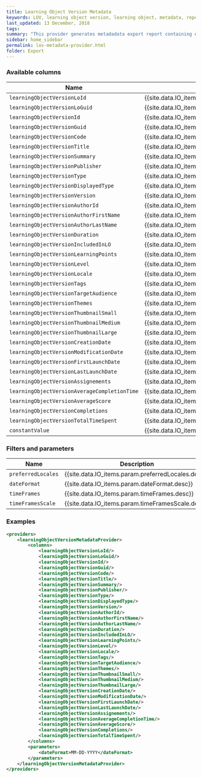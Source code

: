 ```yaml
---
title: Learning Object Version Metadata
keywords: LOV, learning object version, learning object, metadata, report, export
last_updated: 13 December, 2018
tags: 
summary: "This provider generates metadadata export report containing one line per Learning Object's localization, having the latest version of that LO for each language available on the platform"
sidebar: home_sidebar
permalink: lov-metadata-provider.html
folder: Export
---
```



### Available columns

Name | Description
---|---
`learningObjectVersionLoId` | {{site.data.IO_items.col.learningObjectVersionLoId.desc}}
`learningObjectVersionLoGuid` | {{site.data.IO_items.col.learningObjectVersionLoGuid.desc}}
`learningObjectVersionId` | {{site.data.IO_items.col.learningObjectVersionId.desc}}
`learningObjectVersionGuid` | {{site.data.IO_items.col.learningObjectVersionGuid.desc}}
`learningObjectVersionCode` | {{site.data.IO_items.col.learningObjectVersionCode.desc}}
`learningObjectVersionTitle` | {{site.data.IO_items.col.learningObjectVersionTitle.desc}}
`learningObjectVersionSummary` | {{site.data.IO_items.col.learningObjectVersionSummary.desc}}
`learningObjectVersionPublisher` | {{site.data.IO_items.col.learningObjectVersionPublisher.desc}}
`learningObjectVersionType` | {{site.data.IO_items.col.learningObjectVersionType.desc}}
`learningObjectVersionDisplayedType` | {{site.data.IO_items.col.learningObjectVersionDisplayedType.desc}}
`learningObjectVersionVersion` | {{site.data.IO_items.col.learningObjectVersionVersion.desc}}
`learningObjectVersionAuthorId` | {{site.data.IO_items.col.learningObjectVersionAuthorId.desc}}
`learningObjectVersionAuthorFirstName` | {{site.data.IO_items.col.learningObjectVersionAuthorFirstName.desc}}
`learningObjectVersionAuthorLastName` | {{site.data.IO_items.col.learningObjectVersionAuthorLastName.desc}}
`learningObjectVersionDuration` | {{site.data.IO_items.col.learningObjectVersionDuration.desc}}
`learningObjectVersionIncludedInLO` | {{site.data.IO_items.col.learningObjectVersionIncludedInLO.desc}}
`learningObjectVersionLearningPoints` | {{site.data.IO_items.col.learningObjectVersionLearningPoints.desc}}
`learningObjectVersionLevel` | {{site.data.IO_items.col.learningObjectVersionLevel.desc}}
`learningObjectVersionLocale` | {{site.data.IO_items.col.learningObjectVersionLocale.desc}}
`learningObjectVersionTags` | {{site.data.IO_items.col.learningObjectVersionTags.desc}}
`learningObjectVersionTargetAudience` | {{site.data.IO_items.col.learningObjectVersionTargetAudience.desc}}
`learningObjectVersionThemes` | {{site.data.IO_items.col.learningObjectVersionThemes.desc}}
`learningObjectVersionThumbnailSmall` | {{site.data.IO_items.col.learningObjectVersionThumbnailSmall.desc}}
`learningObjectVersionThumbnailMedium` | {{site.data.IO_items.col.learningObjectVersionThumbnailMedium.desc}}
`learningObjectVersionThumbnailLarge` | {{site.data.IO_items.col.learningObjectVersionThumbnailLarge.desc}}
`learningObjectVersionCreationDate` | {{site.data.IO_items.col.learningObjectVersionCreationDate.desc}}
`learningObjectVersionModificationDate` | {{site.data.IO_items.col.learningObjectVersionModificationDate.desc}}
`learningObjectVersionFirstLaunchDate` | {{site.data.IO_items.col.learningObjectVersionFirstLaunchDate.desc}}
`learningObjectVersionLastLaunchDate` | {{site.data.IO_items.col.learningObjectVersionLastLaunchDate.desc}}
`learningObjectVersionAssignements` | {{site.data.IO_items.col.learningObjectVersionAssignements.desc}}
`learningObjectVersionAverageCompletionTime` | {{site.data.IO_items.col.learningObjectVersionAverageCompletionTime.desc}}
`learningObjectVersionAverageScore` | {{site.data.IO_items.col.learningObjectVersionAverageScore.desc}}
`learningObjectVersionCompletions` | {{site.data.IO_items.col.learningObjectVersionCompletions.desc}}
`learningObjectVersionTotalTimeSpent` | {{site.data.IO_items.col.learningObjectVersionTotalTimeSpent.desc}}
`constantValue` | {{site.data.IO_items.col.constantValue.desc}}

### Filters and parameters

Name | Description
---|---
`preferredLocales` | {{site.data.IO_items.param.preferredLocales.desc}}
`dateFormat` | {{site.data.IO_items.param.dateFormat.desc}}
`timeFrames` | {{site.data.IO_items.param.timeFrames.desc}}
`timeFramesScale` | {{site.data.IO_items.param.timeFramesScale.desc}}

### Examples
```xml
<providers>
    <learningObjectVersionMetadataProvider>
        <columns>
            <learningObjectVersionLoId/>
            <learningObjectVersionLoGuid/>
            <learningObjectVersionId/>
            <learningObjectVersionGuid/>
            <learningObjectVersionCode/>
            <learningObjectVersionTitle/>
            <learningObjectVersionSummary/>
            <learningObjectVersionPublisher/>
            <learningObjectVersionType/>
            <learningObjectVersionDisplayedType/>
            <learningObjectVersionVersion/>
            <learningObjectVersionAuthorId/>
            <learningObjectVersionAuthorFirstName/>
            <learningObjectVersionAuthorLastName/>
            <learningObjectVersionDuration/>
            <learningObjectVersionIncludedInLO/>
            <learningObjectVersionLearningPoints/>
            <learningObjectVersionLevel/>
            <learningObjectVersionLocale/>
            <learningObjectVersionTags/>
            <learningObjectVersionTargetAudience/>
            <learningObjectVersionThemes/>
            <learningObjectVersionThumbnailSmall/>
            <learningObjectVersionThumbnailMedium/>
            <learningObjectVersionThumbnailLarge/>
            <learningObjectVersionCreationDate/>
            <learningObjectVersionModificationDate/>
            <learningObjectVersionFirstLaunchDate/>
            <learningObjectVersionLastLaunchDate/>
            <learningObjectVersionAssignements/>
            <learningObjectVersionAverageCompletionTime/>
            <learningObjectVersionAverageScore/>
            <learningObjectVersionCompletions/>
            <learningObjectVersionTotalTimeSpent/>
        </columns>
        <parameters>
            <dateFormat>MM-DD-YYYY</dateFormat>
        </parameters>
    </learningObjectVersionMetadataProvider>
</providers>     
```

